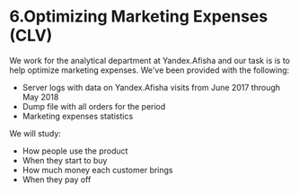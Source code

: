 # 6.Optimizing Marketing Expenses (CLV)

We work for the analytical department at Yandex.Afisha and our task is is to help optimize marketing expenses. We've been provided with the following:
- Server logs with data on Yandex.Afisha visits from June 2017 through May 2018
- Dump file with all orders for the period
- Marketing expenses statistics

We will study:

- How people use the product
- When they start to buy
- How much money each customer brings
- When they pay off
